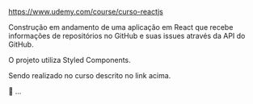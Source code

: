 https://www.udemy.com/course/curso-reactjs

Construção em andamento de uma aplicação em React que recebe informações de repositórios no GitHub e suas issues através da API do GitHub. 

O projeto utiliza Styled Components. 

Sendo realizado no curso descrito no link acima.

🚧 ... 
